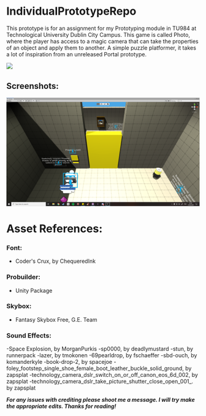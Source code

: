 # IndividualPrototypeRepo
This prototype is for an assignment for my Prototyping module in TU984 at Technological University Dublin City Campus.
This game is called Photo, where the player has access to a magic camera that can take the properties of an object and 
apply them to another. A simple puzzle platformer, it takes a lot of inspiration from an unreleased Portal prototype.

[![](http://img.youtube.com/vi/x9vUzt9xhnI/0.jpg)](http://www.youtube.com/watch?v=x9vUzt9xhnI "")

## Screenshots:
![](PrototypeScreenshots/Room1.png)


# Asset References:

### Font: 
- Coder's Crux, by ChequeredInk

### Probuilder: 
- Unity Package

### Skybox: 
- Fantasy Skybox Free, G.E. Team

### Sound Effects:
-Space Explosion, by MorganPurkis
-sp0000, by deadlymustard
-stun, by runnerpack
-lazer, by tmokonen
-69pearldrop, by fschaeffer
-sbd-ouch, by komanderkyle
-book-drop-2, by spacejoe
-foley_footstep_single_shoe_female_boot_leather_buckle_solid_ground, by zapsplat
-technology_camera_dslr_switch_on_or_off_canon_eos_6d_002, by zapsplat
-technology_camera_dslr_take_picture_shutter_close_open_001_. by zapsplat

***For any issues with crediting please shoot me a message. I will try make the appropriate edits. Thanks for reading!***
